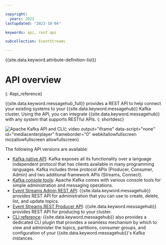 ```yaml
---

copyright:
  years: 2023
lastupdated: "2023-10-04"

keywords: api, rest api

subcollection: EventStreams

---
```


{{site.data.keyword.attribute-definition-list}}

# API overview
{: #api_reference}

{{site.data.keyword.messagehub_full}} provides a REST API to help connect your existing systems to your {{site.data.keyword.messagehub}} Kafka cluster. Using the API, you can 
integrate {{site.data.keyword.messagehub}} with any system that supports RESTful APIs.
{: shortdesc}

![Apache Kafka API and CLI](https://www.kaltura.com/p/1773841/sp/177384100/embedIframeJs/uiconf_id/27941801/partner_id/1773841?iframeembed=true&entry_id=1_18293q1v){: video output="iframe" data-script="none" id="mediacenterplayer" frameborder="0" webkitallowfullscreen mozallowfullscreen allowfullscreen}

The following API versions are available:

- [Kafka native API](https://kafka.apache.org/documentation/): Kafka exposes all its functionality over a language independent protocol that has clients available in many programming languages. Kafka includes three protocol APIs (Producer, Consumer, Admin) and two additional framework APIs (Streams, Connect).
- [Kafka console tools](/docs/EventStreams?topic=EventStreams-kafka_console_tools): Apache Kafka comes with various console tools for simple administration and messaging operations.
- [Event Streams Admin REST API](/apidocs/event-streams/adminrest): {{site.data.keyword.messagehub}} provides REST API for administration that you can use to create, delete, list, and update topics.
- [Event Streams REST Producer API](/apidocs/event-streams/restproducer_v2): {{site.data.keyword.messagehub}} provides REST API for producing to your cluster.
- [CLI reference](/docs/EventStreams?topic=EventStreams-cli_reference): {{site.data.keyword.messagehub}} also provides a dedicated CLI plugin that provides a seamless mechanism by which to view and administer the topics, partitions, consumer groups, and configuration of your {{site.data.keyword.messagehub}}'s Kafka instances.







